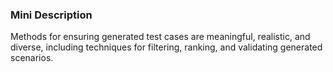 ### Mini Description

Methods for ensuring generated test cases are meaningful, realistic, and diverse, including techniques for filtering, ranking, and validating generated scenarios.
